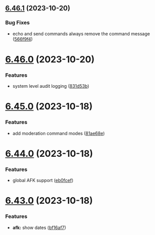 ## [6.46.1](https://github.com/onesoft-sudo/sudobot/compare/v6.46.0...v6.46.1) (2023-10-20)


### Bug Fixes

* echo and send commands always remove the command message ([566f9f4](https://github.com/onesoft-sudo/sudobot/commit/566f9f48bbdb9c984b150010b30bf40753c5093e))



# [6.46.0](https://github.com/onesoft-sudo/sudobot/compare/v6.45.0...v6.46.0) (2023-10-20)


### Features

* system level audit logging ([831d53b](https://github.com/onesoft-sudo/sudobot/commit/831d53b8854ea05d837ad7c3ecb2f64bbffe3141))



# [6.45.0](https://github.com/onesoft-sudo/sudobot/compare/v6.44.0...v6.45.0) (2023-10-18)


### Features

* add moderation command modes ([81ae68e](https://github.com/onesoft-sudo/sudobot/commit/81ae68e081462a2516c3b7e675b3c4bb08924b70))



# [6.44.0](https://github.com/onesoft-sudo/sudobot/compare/v6.43.0...v6.44.0) (2023-10-18)


### Features

* global AFK support ([eb0fcef](https://github.com/onesoft-sudo/sudobot/commit/eb0fcefd3754b2e21f84a8a0359c5a374e483337))



# [6.43.0](https://github.com/onesoft-sudo/sudobot/compare/v6.42.0...v6.43.0) (2023-10-18)


### Features

* **afk:** show dates ([bf16af7](https://github.com/onesoft-sudo/sudobot/commit/bf16af75ba52e2988c62c8a016e259873be9e72e))



